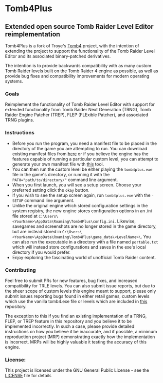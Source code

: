 # Tomb4Plus
## Extended open source Tomb Raider Level Editor reimplementation
Tomb4Plus is a fork of Troye's [Tomb4](https://github.com/Trxyebeep/TOMB4)  project, with the intention of extending the project to support the functionality of the Tomb Raider Level Editor and its associated binary-patched derivatives.

The intention is to provide backwards compatibility with as many custom Tomb Raider levels built on the Tomb Raider 4 engine as possible, as well as provide bug fixes and compatibility improvements for modern operating systems.

### Goals
Reimplement the functionality of Tomb Raider Level Editor with support for extended functionality from Tomb Raider Next Generation (TRNG), Tomb Raider Engine Patcher (TREP), FLEP (FLExible Patcher), and associated TRNG plugins.

### Instructions
* Before you run the program, you need a manifest file to be placed in the directory of the game you are attempting to run. You can download existing manifest files from [here](https://github.com/SaracenOne/tomb4_manifest_directory) or if you believe the engine has the features capable of running a particular custom level, you can attempt to generate your own manifest file with [this](https://github.com/SaracenOne/tomb4_feature_extractor) tool.
* You can then run the custom level be either playing the `tomb4plus.exe` file in the game's directory, or running it with the `PATH="path/to/directory/"` command line argument.
* When you first launch, you will see a setup screen. Choose your preferred setting click the `okay` button.
* If you wish to see the setup screen again, run `tomb4plus.exe` with the `-SETUP` command line argument.
* Unlike the original engine which stored configuration settings in the system registry, the new engine stores configuration options in an .ini file stored at `C:\Users\<YourName>\AppData\Roaming\Tomb4Plus\config.ini`. Likewise, savegames and screenshots are no longer stored in the game directory, but are instead stored in `C:\Users\<YourName>\AppData\Roaming\Tomb4Plus\game_data\<LevelName>\`. You can also run the executable in a directory with a file named `portable.txt` which will instead store configurations and saves in the exe's local directory if you would prefer.
* Enjoy exploring the fascinating world of unofficial Tomb Raider content.

### Contributing
Feel free to submit PRs for new features, bug fixes, and increased compatibility for TRLE levels. You can also submit issue reports, but due to the sheer scope of custom levels this engine meant to support, please only submit issues reporting bugs found in either retail games, custom levels which use the vanilla tomb4.exe file or levels which are included in [this](https://github.com/SaracenOne/tomb4_manifest_directory) repository.

The exception to this if you find an existing  implementation of a TRNG, FLEP, or TREP feature in this repository and you believe it to be implemented incorrectly. In such a case, please provide detailed instructions on how you believe it be inaccurate, and if possible, a minimum reproduction project (MRP) demonstrating exactly how the implementation is incorrect. MRPs will be highly valuable it testing the accuracy of this engine.

### License:
This project is licensed under the GNU General Public License - see the [LICENSE](https://github.com/SaracenOne/TOMB4/blob/level_editor_v2/LICENSE) file for details
